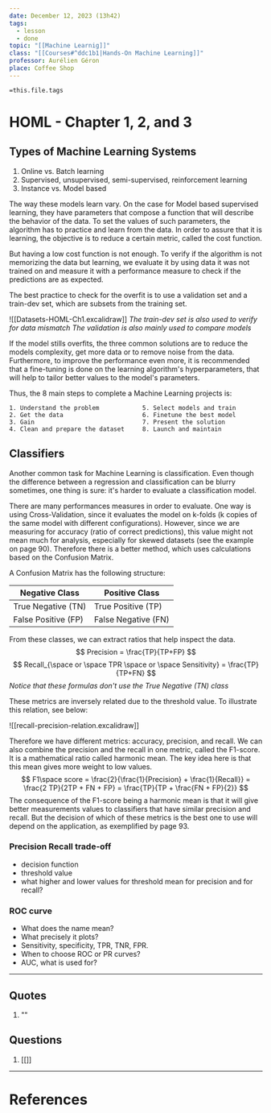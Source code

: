 ```yaml
---
date: December 12, 2023 (13h42)
tags:
  - lesson
  - done
topic: "[[Machine Learnig]]"
class: "[[Courses#^ddc1b1|Hands-On Machine Learning]]"
professor: Aurélien Géron
place: Coffee Shop
---
```

`=this.file.tags`
# HOML - Chapter 1, 2, and 3

## Types of Machine Learning Systems

1. Online vs. Batch learning
2. Supervised, unsupervised, semi-supervised, reinforcement learning
3. Instance vs. Model based

The way these models learn vary. On the case for Model based supervised learning, they have <span class="blue">parameters</span> that compose a function that will describe the behavior of the data. To set the values of such parameters, the algorithm has to practice and learn from the data. In order to assure that it is learning, the objective is to reduce a certain metric, called the <span class="red">cost function</span>. 

But having a low cost function is not enough. To verify if the algorithm is not memorizing the data but learning, we evaluate it by using data it was not trained on and measure it with a <span class="blue">performance measure</span> to check if the predictions are as expected.

The best practice to check for the overfit is to use a validation set and a train-dev set, which are subsets from the training set.

![[Datasets-HOML-Ch1.excalidraw]]
*The train-dev set is also used to verify for <span class="red">data mismatch</span>*
*The validation is also mainly used to compare models*

If the model stills overfits, the three common solutions are to reduce the models complexity, get more data or to remove noise from the data.
Furthermore, to improve the performance even more, it is recommended that a fine-tuning is done on the learning algorithm's <span class="blue">hyperparameters</span>, that will help to tailor better values to the model's <span class="blue">parameters</span>.

Thus, the 8 main steps to complete a Machine Learning projects is:

	1. Understand the problem            5. Select models and train
	2. Get the data                      6. Finetune the best model
	3. Gain                              7. Present the solution
	4. Clean and prepare the dataset     8. Launch and maintain

## Classifiers 

Another common task for Machine Learning is classification. Even though the difference between a regression and classification can be blurry sometimes, one thing is sure: it's <span class="red">harder to evaluate a classification model</span>.

There are many performances measures in order to evaluate. One way is using <span class="blue">Cross-Validation</span>, since it evaluates the model on k-folds (k copies of the same model with different configurations). However, since we are measuring for <span class=red>accuracy</span> (ratio of correct predictions), this value might not mean much for analysis, especially for <span class="blue">skewed datasets</span> (see the example on page 90). Therefore there is a better method, which uses calculations based on the <span class=yellow>Confusion Matrix</span>. 

A Confusion Matrix has the following structure:

| Negative Class      | Positive Class      |
| ------------------- | ------------------- |
| True Negative (TN)  | True Positive (TP)  |
| False Positive (FP) | False Negative (FN) |

From these classes, we can extract ratios that help inspect the data.
$$
Precision = \frac{TP}{TP+FP}
$$
$$
Recall_{\space or \space TPR \space or \space Sensitivity} = \frac{TP}{TP+FN}
$$
*Notice that these formulas don't use the True Negative (TN) class*

<span class="yellow">These metrics are inversely related due to the</span> <span class="red">threshold value</span>. To illustrate this relation, see below:

![[recall-precision-relation.excalidraw]]

Therefore we have different metrics: accuracy, precision, and recall. We can also combine the precision and the recall in one metric, called the <span class="blue">F1-score</span>. It is a mathematical ratio called <span class="yellow">harmonic mean</span>. The key idea here is that this mean gives more weight to low values.
$$
F1\space score = \frac{2}{\frac{1}{Precision} + \frac{1}{Recall}} = \frac{2 TP}{2TP + FN + FP} = \frac{TP}{TP + \frac{FN + FP}{2}}
$$
The consequence of the F1-score being a harmonic mean is that it will give better measurements values to <span class="yellow">classifiers that have similar precision and recall.</span>
But the decision of which of these metrics is the best one to use will depend on the application, as exemplified by page 93. 

### Precision Recall trade-off
- decision function
- threshold value
- what higher and lower values for threshold mean for precision and for recall?

### ROC curve
- What does the name mean?
- What precisely it plots?
- Sensitivity, specificity, TPR, TNR, FPR.
- When to choose ROC or PR curves?
- AUC, what is used for?



---
## Quotes
1. ""

## Questions
1. [[]]

---
# References
> 